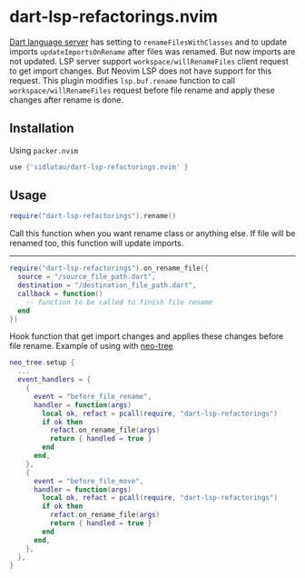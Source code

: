 # dart-lsp-refactorings.nvim

[Dart language server](https://github.com/dart-lang/sdk/blob/main/pkg/analysis_server/tool/lsp_spec/README.md) has setting to `renameFilesWithClasses` and to update imports `updateImportsOnRename` after files was renamed. But now imports are not updated. LSP server support `workspace/willRenameFiles` client request to get import changes. But Neovim LSP does not have support for this request. This plugin modifies `lsp.buf.rename` function to call `workspace/willRenameFiles` request before file rename and apply these changes after rename is done.

## Installation

Using `packer.nvim`

```lua
use {'sidlatau/dart-lsp-refactorings.nvim' }
```

## Usage

```lua
require("dart-lsp-refactorings").rename()

```

Call this function when you want rename class or anything else. If file will be renamed too, this function will update imports.

---

```lua
require("dart-lsp-refactorings").on_rename_file({
  source = "/source_file_path.dart",
  destination = "/destination_file_path.dart",
  callback = function()
    -- function to be called to finish file rename
  end
})
```

Hook function that get import changes and applies these changes before file rename.
Example of using with [neo-tree](https://github.com/nvim-neo-tree/neo-tree.nvim)

```lua
neo_tree.setup {
  ...
  event_handlers = {
    {
      event = "before_file_rename",
      handler = function(args)
        local ok, refact = pcall(require, "dart-lsp-refactorings")
        if ok then
          refact.on_rename_file(args)
          return { handled = true }
        end
      end,
    },
    {
      event = "before_file_move",
      handler = function(args)
        local ok, refact = pcall(require, "dart-lsp-refactorings")
        if ok then
          refact.on_rename_file(args)
          return { handled = true }
        end
      end,
    },
  },
}
```
